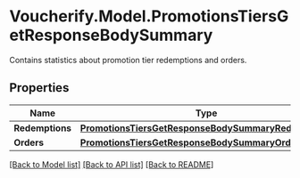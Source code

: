 # Voucherify.Model.PromotionsTiersGetResponseBodySummary
Contains statistics about promotion tier redemptions and orders.

## Properties

Name | Type | Description | Notes
------------ | ------------- | ------------- | -------------
**Redemptions** | [**PromotionsTiersGetResponseBodySummaryRedemptions**](PromotionsTiersGetResponseBodySummaryRedemptions.md) |  | [optional] 
**Orders** | [**PromotionsTiersGetResponseBodySummaryOrders**](PromotionsTiersGetResponseBodySummaryOrders.md) |  | [optional] 

[[Back to Model list]](../README.md#documentation-for-models) [[Back to API list]](../README.md#documentation-for-api-endpoints) [[Back to README]](../README.md)


